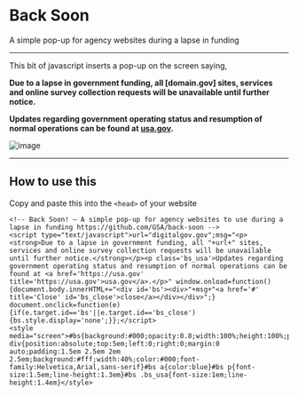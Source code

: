# Back Soon

A simple pop-up for agency websites during a lapse in funding

---


This bit of javascript inserts a pop-up on the screen saying,

**Due to a lapse in government funding, all [domain.gov] sites, services and online survey collection requests will be unavailable until further notice.**

**Updates regarding government operating status and resumption of normal operations can be found at <a href='https://usa.gov' title='https://usa.gov'>usa.gov</a>.**


![image](https://user-images.githubusercontent.com/395641/35200837-cb771208-fee2-11e7-9f08-01140d7972c9.png)


---


## How to use this
Copy and paste this into the `<head>` of your website

```
<!-- Back Soon! — A simple pop-up for agency websites to use during a lapse in funding https://github.com/GSA/back-soon -->
<script type="text/javascript">url="digitalgov.gov";msg="<p><strong>Due to a lapse in government funding, all "+url+" sites, services and online survey collection requests will be unavailable until further notice.</strong></p><p class='bs_usa'>Updates regarding government operating status and resumption of normal operations can be found at <a href='https://usa.gov' title='https://usa.gov'>usa.gov</a>.</p>" window.onload=function(){document.body.innerHTML+="<div id='bs'><div>"+msg+"<a href='#' title='Close' id='bs_close'>close</a></div></div>";} document.onclick=function(e){if(e.target.id=='bs'||e.target.id=='bs_close'){bs.style.display='none';}};</script>
<style media="screen">#bs{background:#000;opacity:0.8;width:100%;height:100%;position:absolute;top:0;left:0;right:0;bottom:0}#bs div{position:absolute;top:5em;left:0;right:0;margin:0 auto;padding:1.5em 2.5em 2em 2.5em;background:#fff;width:40%;color:#000;font-family:Helvetica,Arial,sans-serif}#bs a{color:blue}#bs p{font-size:1.5em;line-height:1.3em}#bs .bs_usa{font-size:1em;line-height:1.4em}</style>

```
